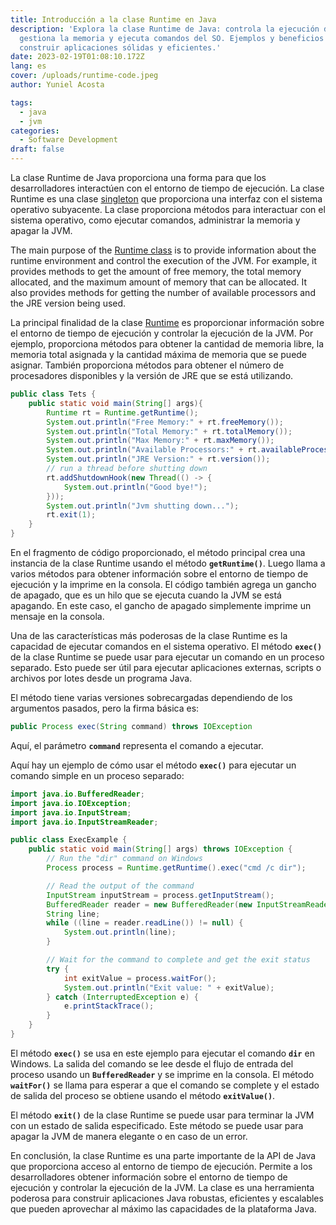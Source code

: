 ```yaml
---
title: Introducción a la clase Runtime en Java
description: 'Explora la clase Runtime de Java: controla la ejecución de la JVM,
  gestiona la memoria y ejecuta comandos del SO. Ejemplos y beneficios para
  construir aplicaciones sólidas y eficientes.'
date: 2023-02-19T01:08:10.172Z
lang: es
cover: /uploads/runtime-code.jpeg
author: Yuniel Acosta

tags:
  - java
  - jvm
categories:
  - Software Development
draft: false
---
```


La clase Runtime de Java proporciona una forma para que los desarrolladores interactúen con el entorno de tiempo de ejecución. La clase Runtime es una clase [singleton](https://www.yunielacosta.com/es/blog/singleton-pattern/) que proporciona una interfaz con el sistema operativo subyacente. La clase proporciona métodos para interactuar con el sistema operativo, como ejecutar comandos, administrar la memoria y apagar la JVM.

The main purpose of the [Runtime class](https://docs.oracle.com/javase/7/docs/api/java/lang/Runtime.html) is to provide information about the runtime environment and control the execution of the JVM. For example, it provides methods to get the amount of free memory, the total memory allocated, and the maximum amount of memory that can be allocated. It also provides methods for getting the number of available processors and the JRE version being used.

La principal finalidad de la clase [Runtime](https://docs.oracle.com/javase/7/docs/api/java/lang/Runtime.html) es proporcionar información sobre el entorno de tiempo de ejecución y controlar la ejecución de la JVM. Por ejemplo, proporciona métodos para obtener la cantidad de memoria libre, la memoria total asignada y la cantidad máxima de memoria que se puede asignar. También proporciona métodos para obtener el número de procesadores disponibles y la versión de JRE que se está utilizando.

```java
public class Tets {
	public static void main(String[] args){
		Runtime rt = Runtime.getRuntime();
		System.out.println("Free Memory:" + rt.freeMemory());
		System.out.println("Total Memory:" + rt.totalMemory());
		System.out.println("Max Memory:" + rt.maxMemory());
		System.out.println("Available Processors:" + rt.availableProcessors());
		System.out.println("JRE Version:" + rt.version());
		// run a thread before shutting down
		rt.addShutdownHook(new Thread(() -> {
			System.out.println("Good bye!");
		}));
		System.out.println("Jvm shutting down...");
		rt.exit(1);
	}
}
```

En el fragmento de código proporcionado, el método principal crea una instancia de la clase Runtime usando el método **`getRuntime()`**. Luego llama a varios métodos para obtener información sobre el entorno de tiempo de ejecución y la imprime en la consola. El código también agrega un gancho de apagado, que es un hilo que se ejecuta cuando la JVM se está apagando. En este caso, el gancho de apagado simplemente imprime un mensaje en la consola.

Una de las características más poderosas de la clase Runtime es la capacidad de ejecutar comandos en el sistema operativo. El método **`exec()`** de la clase Runtime se puede usar para ejecutar un comando en un proceso separado. Esto puede ser útil para ejecutar aplicaciones externas, scripts o archivos por lotes desde un programa Java.

El método tiene varias versiones sobrecargadas dependiendo de los argumentos pasados, pero la firma básica es:

```java
public Process exec(String command) throws IOException
```

Aquí, el parámetro **`command`** representa el comando a ejecutar.

Aquí hay un ejemplo de cómo usar el método **`exec()`** para ejecutar un comando simple en un proceso separado:

```java
import java.io.BufferedReader;
import java.io.IOException;
import java.io.InputStream;
import java.io.InputStreamReader;

public class ExecExample {
    public static void main(String[] args) throws IOException {
        // Run the "dir" command on Windows
        Process process = Runtime.getRuntime().exec("cmd /c dir");

        // Read the output of the command
        InputStream inputStream = process.getInputStream();
        BufferedReader reader = new BufferedReader(new InputStreamReader(inputStream));
        String line;
        while ((line = reader.readLine()) != null) {
            System.out.println(line);
        }

        // Wait for the command to complete and get the exit status
        try {
            int exitValue = process.waitFor();
            System.out.println("Exit value: " + exitValue);
        } catch (InterruptedException e) {
            e.printStackTrace();
        }
    }
}
```

El método **`exec()`** se usa en este ejemplo para ejecutar el comando **`dir`** en Windows. La salida del comando se lee desde el flujo de entrada del proceso usando un **`BufferedReader`** y se imprime en la consola. El método **`waitFor()`** se llama para esperar a que el comando se complete y el estado de salida del proceso se obtiene usando el método **`exitValue()`**.

El método **`exit()`** de la clase Runtime se puede usar para terminar la JVM con un estado de salida especificado. Este método se puede usar para apagar la JVM de manera elegante o en caso de un error.

En conclusión, la clase Runtime es una parte importante de la API de Java que proporciona acceso al entorno de tiempo de ejecución. Permite a los desarrolladores obtener información sobre el entorno de tiempo de ejecución y controlar la ejecución de la JVM. La clase es una herramienta poderosa para construir aplicaciones Java robustas, eficientes y escalables que pueden aprovechar al máximo las capacidades de la plataforma Java.
